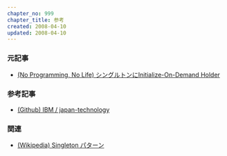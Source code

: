```yaml
---
chapter_no: 999
chapter_title: 参考
created: 2008-04-10
updated: 2008-04-10
---
```

### 元記事
- [(No Programming, No Life) シングルトンにInitialize-On-Demand Holder](https://npnl.hatenablog.jp/entry/20080410/1207837279)

### 参考記事
- [(Github) IBM / japan-technology](https://github.com/IBM/japan-technology)

### 関連
- [(Wikipedia) Singleton パターン](https://ja.wikipedia.org/wiki/Singleton_%E3%83%91%E3%82%BF%E3%83%BC%E3%83%B3)